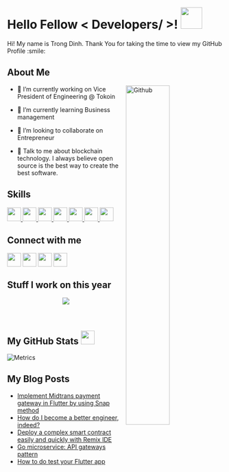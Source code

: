 <h1> Hello Fellow < Developers/ >! <img src = "https://raw.githubusercontent.com/MartinHeinz/MartinHeinz/master/wave.gif" width = 50px> </h1>
<p align='center'>
<div size='20px'> Hi! My name is Trong Dinh. Thank You for taking the time to view my GitHub Profile :smile: 
</div>
</p>

<h2> About Me </h2> 

<img width="45%" align="right" alt="Github" src="https://raw.githubusercontent.com/onimur/.github/master/.resources/git-header.svg" />


- 🔭 I’m currently working on Vice President of Engineering @ Tokoin

- 🌱 I’m currently learning Business management 

- 👯 I’m looking to collaborate on Entrepreneur 

- 💬 Talk to me about blockchain technology. I always believe open source is the best way to create the best software.

<h2> Skills </h2>
<a href= https://github.com/trongdth?tab=repositories&q=&type=&language=python&sort= > <img width ='32px' src ='https://raw.githubusercontent.com/rahulbanerjee26/githubAboutMeGenerator/main/icons/python.svg'> </a>
<a href= https://github.com/trongdth?tab=repositories&q=&type=&language=go&sort= > <img width ='32px' src ='https://raw.githubusercontent.com/rahulbanerjee26/githubAboutMeGenerator/main/icons/go.svg'> </a>
<a href= https://github.com/trongdth?tab=repositories&q=&type=&language=nodejs&sort= > <img width ='32px' src ='https://raw.githubusercontent.com/rahulbanerjee26/githubAboutMeGenerator/main/icons/nodejs.svg'> </a>
<a href= https://github.com/trongdth?tab=repositories&q=&type=&language=java&sort= > <img width ='32px' src ='https://raw.githubusercontent.com/rahulbanerjee26/githubAboutMeGenerator/main/icons/java.svg'> </a>
<a href= https://github.com/trongdth?tab=repositories&q=&type=&language=swift&sort= > <img width ='32px' src ='https://raw.githubusercontent.com/rahulbanerjee26/githubAboutMeGenerator/main/icons/swift.svg'> </a>
<a href= https://github.com/trongdth?tab=repositories&q=&type=&language=dart&sort= > <img width ='32px' src ='https://raw.githubusercontent.com/rahulbanerjee26/githubAboutMeGenerator/main/icons/dart.svg'> </a>
<a href= https://github.com/trongdth?tab=repositories&q=&type=&language=objectivec&sort= > <img width ='32px' src ='https://raw.githubusercontent.com/rahulbanerjee26/githubAboutMeGenerator/main/icons/objectivec.svg'> </a>


<h2> Connect with me </h2>
<a href = 'https://www.linkedin.com/in/trongdth'> <img width = '32px' align= 'center' src="https://raw.githubusercontent.com/rahulbanerjee26/githubAboutMeGenerator/main/icons/linked-in-alt.svg"/></a> 
<a href = 'https://www.twitter.com/trongdth'> <img width = '32px' align= 'center' src="https://raw.githubusercontent.com/rahulbanerjee26/githubAboutMeGenerator/main/icons/twitter.svg"/></a> 
<a href = 'https://medium.com/@trongdth'> <img width = '32px' align= 'center' src="https://raw.githubusercontent.com/rahulbanerjee26/githubAboutMeGenerator/main/icons/medium.svg"/></a> 
<a href = 'https://www.github.com/trongdth'> <img width = '32px' align= 'center' src="https://raw.githubusercontent.com/rahulbanerjee26/githubAboutMeGenerator/main/icons/github.svg"/></a> 


<h2> Stuff I work on this year </h2>

<p align="center">
  <img alig src="https://github-profile-trophy.vercel.app/?username=trongdth&column=3&rank=SSS,SS,S,AAA,AA,A,B,C" />
</p>

<br>
<h2> My GitHub Stats <img src='https://media1.giphy.com/media/du3J3cXyzhj75IOgvA/giphy.gif?cid=ecf05e47x2g034i9pzwtzzsd3xgg2w9nr94t4tflbbgo3008&rid=giphy.gif' width='32px'> </h2>

![Metrics](https://metrics.lecoq.io/trongdth?template=terminal&base.header=0&base.activity=0&base.repositories=0&base.metadata=0&languages=1&languages.limit=8&languages.colors=github&languages.threshold=0%25&config.timezone=America%2FToronto)

<h2> My Blog Posts </h2>

<!-- BLOG-POST-LIST:START -->
- [Implement Midtrans payment gateway in Flutter by using Snap method](https://trongdth.medium.com/implement-midtrans-payment-gateway-in-flutter-by-using-snap-method-ac8545085989?source=rss-899b72710946------2)
- [How do I become a better engineer, indeed?](https://trongdth.medium.com/how-do-i-become-a-better-engineer-indeed-a76fd96b9641?source=rss-899b72710946------2)
- [Deploy a complex smart contract easily and quickly with Remix IDE](https://trongdth.medium.com/deploy-a-complex-smart-contract-easily-and-quickly-with-remix-ide-46a8d1ff8b15?source=rss-899b72710946------2)
- [Go microservice: API gateways pattern](https://trongdth.medium.com/go-microservice-api-gateways-pattern-185c2055ea00?source=rss-899b72710946------2)
- [How to do test your Flutter app](https://trongdth.medium.com/how-to-do-test-your-flutter-app-e56d3b78beeb?source=rss-899b72710946------2)
<!-- BLOG-POST-LIST:END -->

<br>
